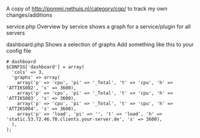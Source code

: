 A copy of http://pommi.nethuis.nl/category/cgp/ to track my own changes/additions

service.php
Overview by service shows a graph for a service/plugin for all servers

dashboard.php
Shows a selection of graphs
Add something like this to your config file

    # dashboard
    $CONFIG['dashboard'] = array(
      'cols' => 3,
      'graphs' => array(
        array('p' => 'cpu', 'pi' => '_Total', 't' => 'cpu', 'h' => 'ATTIKS002', 's' => 3600),
        array('p' => 'cpu', 'pi' => '_Total', 't' => 'cpu', 'h' => 'ATTIKS003', 's' => 3600),
        array('p' => 'cpu', 'pi' => '_Total', 't' => 'cpu', 'h' => 'ATTIKS004', 's' => 3600),
        array('p' => 'load', 'pi' => '', 't' => 'load', 'h' => 'static.53.72.46.78.clients.your-server.de', 's' => 3600),
      ),
    );
